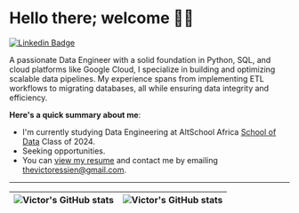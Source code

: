 # Hello there; welcome 👋🏾

 [![Linkedin Badge](https://img.shields.io/badge/-thevictoressien-blue?style=for-the-badge&logo=Linkedin&logoColor=white&link=https://www.linkedin.com/in/thevictoressien)](https://www.linkedin.com/in/thevictoressien) 

A passionate Data Engineer with a solid foundation in Python, SQL, and cloud platforms like Google Cloud, I specialize in building and optimizing scalable data pipelines. My experience spans from implementing ETL workflows to migrating databases, all while ensuring data integrity and efficiency.

**Here's a quick summary about me**:

- I'm currently studying Data Engineering at AltSchool Africa [School of Data](https://data.altschoolafrica.com/) Class of 2024.
- Seeking opportunities.
- You can [view my resume](https://drive.google.com/file/d/1byeWVB1zqJ7lNlVzJzXtZT4ptnnh6ZEK/view?usp=drive_link) and contact me by emailing thevictoressien@gmail.com.

---

| <img align="center" src="https://github-readme-stats.vercel.app/api?username=thevictoressien&show_icons=true&include_all_commits=true&hide_border=true" alt="Victor's GitHub stats" /> | <img align="center" src="https://github-readme-stats.vercel.app/api/top-langs/?username=thevictoressien&langs_count=8&layout=compact&hide_border=true" alt="Victor's GitHub stats" /> |
| ------------- | ------------- |
